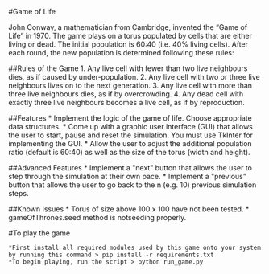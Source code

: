 #Game of Life

John Conway, a mathematician from Cambridge, invented the “Game of Life” in 1970. The game plays on a torus populated by cells that are either living or dead. The initial population is 60:40 (i.e. 40% living cells). After each round, the new population is determined following these rules:

##Rules of the Game
	1. Any live cell with fewer than two live neighbours dies, as if caused by under-population.
	2. Any live cell with two or three live neighbours lives on to the next generation.
	3. Any live cell with more than three live neighbours dies, as if by overcrowding.
	4. Any dead cell with exactly three live neighbours becomes a live cell, as if by reproduction.

##Features
	* Implement the logic of the game of life. Choose appropriate data structures.
	* Come up with a graphic user interface (GUI) that allows the user to start, pause and reset the simulation. You must use TkInter for implementing the GUI.
	* Allow the user to adjust the additional population ratio (default is 60:40) as well as the size of the torus (width and height).
	
##Advanced Features
	* Implement a "next" button that allows the user to step through the simulation at their own pace.
	* Implement a "previous" button that allows the user to go back to the n (e.g. 10) previous simulation steps.
	
	
##Known Issues
	* Torus of size above 100 x 100 have not been tested.
	* gameOfThrones.seed method is notseeding properly.
	

#To play the game

	*First install all required modules used by this game onto your system by running this command > pip install -r requirements.txt
	*To begin playing, run the script > python run_game.py
